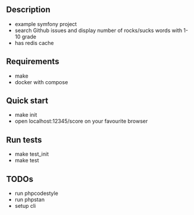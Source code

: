## Description
- example symfony project
- search Github issues and display number of rocks/sucks words with 1-10 grade
- has redis cache

## Requirements
- make
- docker with compose

## Quick start
- make init
- open localhost:12345/score on your favourite browser

## Run tests
- make test_init
- make test

## TODOs
- run phpcodestyle
- run phpstan
- setup cli
